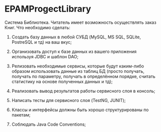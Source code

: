 # EPAMProgectLibrary
Система Библиотека. Читатель имеет возможность осуществлять заказ Книг.
Что необходимо сделать:

1. Создать базу данных в любой СУБД (MySQL, MS SQL, SQLite, PostreSQL и тд) на ваш вкус;

2. Организовать доступ к базе данных из вашего приложения используя JDBC и шаблон DAO;

3. Релизовать необходимые сервисы, которые будут каким-либо образом использовать данные из таблиц БД (просто получать, получать по параметру, получать в определённом порядке, считать статистику на основе полученных данных и тд);

4. Реализовать вывод результатов работы сервисного слоя в консоль;

5. Написать тесты для сервисного слоя (TestNG, JUNIT);

6. Классы и интерфейсы должны быть хорошо структурированы по пакетам;

7. Соблюдать Java Code Conventions;
